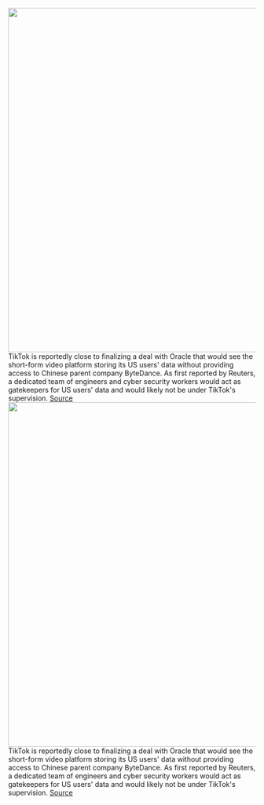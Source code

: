 <img src='https://cdn.vox-cdn.com/thumbor/vN5-6lVZzpUlbb5cKHMLlts-YpQ=/0x0:2040x1360/1200x800/filters:focal(857x517:1183x843)/cdn.vox-cdn.com/uploads/chorus_image/image/70609308/acastro_200713_1777_tikTok_0001.0.0.jpg' width='700px' /><br/>
TikTok is reportedly close to finalizing a deal with Oracle that would see the short-form video platform storing its US users' data without providing access to Chinese parent company ByteDance. As first reported by Reuters, a dedicated team of engineers and cyber security workers would act as gatekeepers for US users' data and would likely not be under TikTok's supervision.
<a href='https://www.theverge.com/2022/3/11/22972530/tiktok-oracle-china-bytedance-trump-cfius'> Source <a/><img src='https://cdn.vox-cdn.com/thumbor/vN5-6lVZzpUlbb5cKHMLlts-YpQ=/0x0:2040x1360/1200x800/filters:focal(857x517:1183x843)/cdn.vox-cdn.com/uploads/chorus_image/image/70609308/acastro_200713_1777_tikTok_0001.0.0.jpg' width='700px' /><br/>
TikTok is reportedly close to finalizing a deal with Oracle that would see the short-form video platform storing its US users' data without providing access to Chinese parent company ByteDance. As first reported by Reuters, a dedicated team of engineers and cyber security workers would act as gatekeepers for US users' data and would likely not be under TikTok's supervision.
<a href='https://www.theverge.com/2022/3/11/22972530/tiktok-oracle-china-bytedance-trump-cfius'> Source <a/>